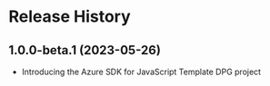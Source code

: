 # Release History

## 1.0.0-beta.1 (2023-05-26)

- Introducing the Azure SDK for JavaScript Template DPG project
